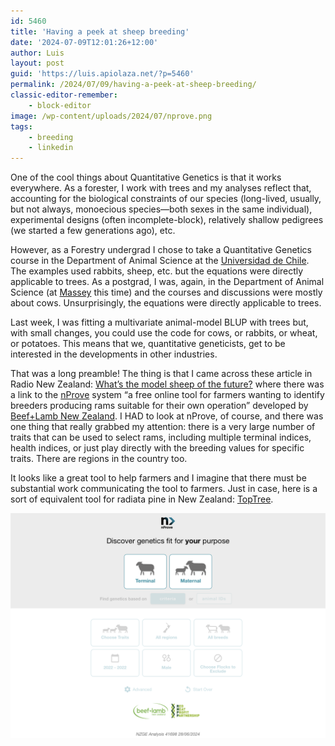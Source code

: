 ```yaml
---
id: 5460
title: 'Having a peek at sheep breeding'
date: '2024-07-09T12:01:26+12:00'
author: Luis
layout: post
guid: 'https://luis.apiolaza.net/?p=5460'
permalink: /2024/07/09/having-a-peek-at-sheep-breeding/
classic-editor-remember:
    - block-editor
image: /wp-content/uploads/2024/07/nprove.png
tags:
    - breeding
    - linkedin
---
```


One of the cool things about Quantitative Genetics is that it works everywhere. As a forester, I work with trees and my analyses reflect that, accounting for the biological constraints of our species (long-lived, usually, but not always, monoecious species—both sexes in the same individual), experimental designs (often incomplete-block), relatively shallow pedigrees (we started a few generations ago), etc.

However, as a Forestry undergrad I chose to take a Quantitative Genetics course in the Department of Animal Science at the [Universidad de Chile](https://uchile.cl). The examples used rabbits, sheep, etc. but the equations were directly applicable to trees. As a postgrad, I was, again, in the Department of Animal Science (at [Massey](https://www.massey.ac.nz) this time) and the courses and discussions were mostly about cows. Unsurprisingly, the equations were directly applicable to trees.

Last week, I was fitting a multivariate animal-model BLUP with trees but, with small changes, you could use the code for cows, or rabbits, or wheat, or potatoes. This means that we, quantitative geneticists, get to be interested in the developments in other industries.

That was a long preamble! The thing is that I came across these article in Radio New Zealand: [What’s the model sheep of the future?](https://www.rnz.co.nz/national/programmes/countrylife/audio/2018945589/what-s-the-model-sheep-of-the-future) where there was a link to the [nProve](https://nprove.nz) system “a free online tool for farmers wanting to identify breeders producing rams suitable for their own operation” developed by [Beef+Lamb New Zealand](https://www.beeflambnz.co.nz). I HAD to look at nProve, of course, and there was one thing that really grabbed my attention: there is a very large number of traits that can be used to select rams, including multiple terminal indices, health indices, or just play directly with the breeding values for specific traits. There are regions in the country too.

It looks like a great tool to help farmers and I imagine that there must be substantial work communicating the tool to farmers. Just in case, here is a sort of equivalent tool for radiata pine in New Zealand: [TopTree](http://toptree.rpbc.co.nz:3838).

![Screenshot of nprove homepage](/assets/images/nprove.png)